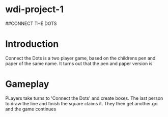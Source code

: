 # wdi-project-1

##CONNECT THE DOTS

# Introduction

Connect the Dots is a two player game, based on the childrens pen and paper of the same name.
It turns out that the pen and paper version is 


# Gameplay
PLayers take turns to 'Connect the Dots' and create boxes. The last person to draw the line and finish the square claims it. They then get another go and the game continues

